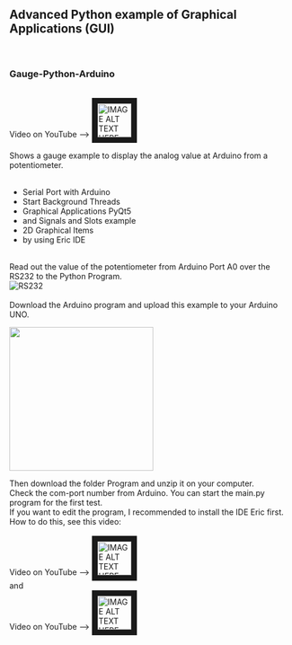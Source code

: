 
<h2>Advanced Python example of Graphical Applications (GUI)</h2></br>

<h3>Gauge-Python-Arduino</h3>

</br>
Video on YouTube --> <a href="https://youtu.be/rG0vzTk5xPQ" target="_blank">
 <img src="https://user-images.githubusercontent.com/36192933/50552764-8b1de580-0c9a-11e9-8641-c260b38546ab.jpg" alt="IMAGE ALT TEXT HERE" width="60" border="10" />
</a>


Shows a gauge example to display the analog value at Arduino from a potentiometer.</br></br>
- Serial Port with Arduino</br>
- Start Background Threads</br>
- Graphical Applications PyQt5</br>
- and Signals and Slots example</br>
- 2D Graphical Items </br>
- by using Eric IDE</br></br>

Read out the value of the potentiometer from Arduino Port A0 over the RS232 to the Python Program.
</br>
![RS232](https://user-images.githubusercontent.com/36192933/48973945-efbaa480-f04b-11e8-8987-30d699c34161.jpg)
</br></br>
Download the Arduino program and upload this example to your Arduino UNO.</br>

<img src="https://user-images.githubusercontent.com/36192933/50551926-6f5e1380-0c89-11e9-93f1-93ce2f264f21.jpg" width="256">

Then download the folder Program and unzip it on your computer.</br>
Check the com-port number from Arduino. You can start the main.py program for the first test.</br>
If you want to edit the program, I recommended to install the IDE Eric first.</br>
How to do this, see this video:</br>
</br>
Video on YouTube --> <a href="https://youtu.be/s81_WnM1oJA" target="_blank">
 <img src="https://user-images.githubusercontent.com/36192933/50377674-d0e70800-0621-11e9-9848-b41b02b2e1ac.png" alt="IMAGE ALT TEXT HERE" width="60" border="10" />
</a></br>
and</br>
Video on YouTube --> <a href="https://youtu.be/VvGfU5zJHiQ" target="_blank">
 <img src="https://user-images.githubusercontent.com/36192933/50377674-d0e70800-0621-11e9-9848-b41b02b2e1ac.png" alt="IMAGE ALT TEXT HERE" width="60" border="10" />
</a>
</br></br>

